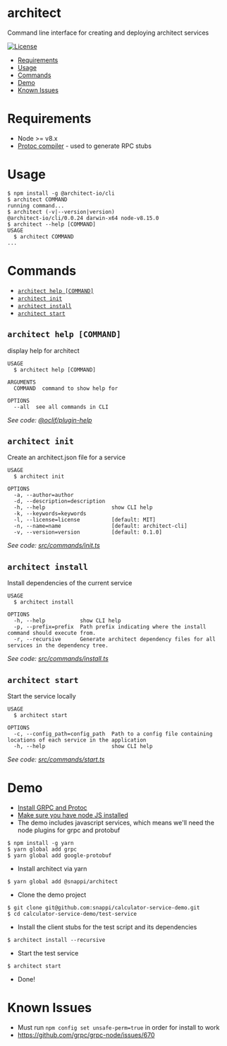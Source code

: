 architect
=========

Command line interface for creating and deploying architect services

[![License](https://img.shields.io/npm/l/architect.svg)](https://github.com/snappi/architect-cli/blob/master/package.json)

<!-- toc -->
* [Requirements](#requirements)
* [Usage](#usage)
* [Commands](#commands)
* [Demo](#demo)
* [Known Issues](#known-issues)
<!-- tocstop -->

# Requirements
* Node >= v8.x
* [Protoc compiler](https://github.com/protocolbuffers/protobuf/releases) - used to generate RPC stubs

# Usage
<!-- usage -->
```sh-session
$ npm install -g @architect-io/cli
$ architect COMMAND
running command...
$ architect (-v|--version|version)
@architect-io/cli/0.0.24 darwin-x64 node-v8.15.0
$ architect --help [COMMAND]
USAGE
  $ architect COMMAND
...
```
<!-- usagestop -->
# Commands
<!-- commands -->
* [`architect help [COMMAND]`](#architect-help-command)
* [`architect init`](#architect-init)
* [`architect install`](#architect-install)
* [`architect start`](#architect-start)

## `architect help [COMMAND]`

display help for architect

```
USAGE
  $ architect help [COMMAND]

ARGUMENTS
  COMMAND  command to show help for

OPTIONS
  --all  see all commands in CLI
```

_See code: [@oclif/plugin-help](https://github.com/oclif/plugin-help/blob/v2.1.3/src/commands/help.ts)_

## `architect init`

Create an architect.json file for a service

```
USAGE
  $ architect init

OPTIONS
  -a, --author=author
  -d, --description=description
  -h, --help                     show CLI help
  -k, --keywords=keywords
  -l, --license=license          [default: MIT]
  -n, --name=name                [default: architect-cli]
  -v, --version=version          [default: 0.1.0]
```

_See code: [src/commands/init.ts](https://github.com/architect-team/architect-cli/blob/v0.0.24/src/commands/init.ts)_

## `architect install`

Install dependencies of the current service

```
USAGE
  $ architect install

OPTIONS
  -h, --help           show CLI help
  -p, --prefix=prefix  Path prefix indicating where the install command should execute from.
  -r, --recursive      Generate architect dependency files for all services in the dependency tree.
```

_See code: [src/commands/install.ts](https://github.com/architect-team/architect-cli/blob/v0.0.24/src/commands/install.ts)_

## `architect start`

Start the service locally

```
USAGE
  $ architect start

OPTIONS
  -c, --config_path=config_path  Path to a config file containing locations of each service in the application
  -h, --help                     show CLI help
```

_See code: [src/commands/start.ts](https://github.com/architect-team/architect-cli/blob/v0.0.24/src/commands/start.ts)_
<!-- commandsstop -->

# Demo

* [Install GRPC and Protoc](https://github.com/grpc/grpc/blob/master/BUILDING.md#pre-requisites)
* [Make sure you have node JS installed](https://nodejs.org/en/download/package-manager/)
* The demo includes javascript services, which means we'll need the node plugins for grpc and protobuf
```
$ npm install -g yarn
$ yarn global add grpc
$ yarn global add google-protobuf
```

* Install architect via yarn
```
$ yarn global add @snappi/architect
```

* Clone the demo project
```
$ git clone git@github.com:snappi/calculator-service-demo.git
$ cd calculator-service-demo/test-service
```

* Install the client stubs for the test script and its dependencies
```
$ architect install --recursive
```

* Start the test service
```
$ architect start
```

* Done!

# Known Issues
* Must run `npm config set unsafe-perm=true` in order for install to work
* https://github.com/grpc/grpc-node/issues/670
